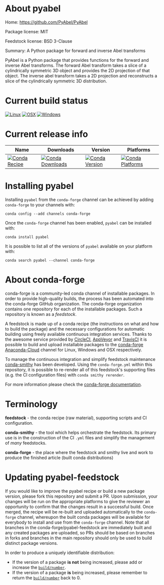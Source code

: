 About pyabel
============

Home: https://github.com/PyAbel/PyAbel

Package license: MIT

Feedstock license: BSD 3-Clause

Summary: A Python package for forward and inverse Abel transforms

PyAbel is a Python package that provides functions for the forward and inverse Abel transforms.
The forward Abel transform takes a slice of a cylindrically symmetric 3D object and provides the
2D projection of that object. The inverse abel transform takes a 2D projection and reconstructs
a slice of the cylindrically symmetric 3D distribution.


Current build status
====================

[![Linux](https://img.shields.io/circleci/project/github/conda-forge/pyabel-feedstock/master.svg?label=Linux)](https://circleci.com/gh/conda-forge/pyabel-feedstock)
[![OSX](https://img.shields.io/travis/conda-forge/pyabel-feedstock/master.svg?label=macOS)](https://travis-ci.org/conda-forge/pyabel-feedstock)
[![Windows](https://img.shields.io/appveyor/ci/conda-forge/pyabel-feedstock/master.svg?label=Windows)](https://ci.appveyor.com/project/conda-forge/pyabel-feedstock/branch/master)

Current release info
====================

| Name | Downloads | Version | Platforms |
| --- | --- | --- | --- |
| [![Conda Recipe](https://img.shields.io/badge/recipe-pyabel-green.svg)](https://anaconda.org/conda-forge/pyabel) | [![Conda Downloads](https://img.shields.io/conda/dn/conda-forge/pyabel.svg)](https://anaconda.org/conda-forge/pyabel) | [![Conda Version](https://img.shields.io/conda/vn/conda-forge/pyabel.svg)](https://anaconda.org/conda-forge/pyabel) | [![Conda Platforms](https://img.shields.io/conda/pn/conda-forge/pyabel.svg)](https://anaconda.org/conda-forge/pyabel) |

Installing pyabel
=================

Installing `pyabel` from the `conda-forge` channel can be achieved by adding `conda-forge` to your channels with:

```
conda config --add channels conda-forge
```

Once the `conda-forge` channel has been enabled, `pyabel` can be installed with:

```
conda install pyabel
```

It is possible to list all of the versions of `pyabel` available on your platform with:

```
conda search pyabel --channel conda-forge
```


About conda-forge
=================

conda-forge is a community-led conda channel of installable packages.
In order to provide high-quality builds, the process has been automated into the
conda-forge GitHub organization. The conda-forge organization contains one repository
for each of the installable packages. Such a repository is known as a *feedstock*.

A feedstock is made up of a conda recipe (the instructions on what and how to build
the package) and the necessary configurations for automatic building using freely
available continuous integration services. Thanks to the awesome service provided by
[CircleCI](https://circleci.com/), [AppVeyor](https://www.appveyor.com/)
and [TravisCI](https://travis-ci.org/) it is possible to build and upload installable
packages to the [conda-forge](https://anaconda.org/conda-forge)
[Anaconda-Cloud](https://anaconda.org/) channel for Linux, Windows and OSX respectively.

To manage the continuous integration and simplify feedstock maintenance
[conda-smithy](https://github.com/conda-forge/conda-smithy) has been developed.
Using the ``conda-forge.yml`` within this repository, it is possible to re-render all of
this feedstock's supporting files (e.g. the CI configuration files) with ``conda smithy rerender``.

For more information please check the [conda-forge documentation](https://conda-forge.org/docs/).

Terminology
===========

**feedstock** - the conda recipe (raw material), supporting scripts and CI configuration.

**conda-smithy** - the tool which helps orchestrate the feedstock.
                   Its primary use is in the construction of the CI ``.yml`` files
                   and simplify the management of *many* feedstocks.

**conda-forge** - the place where the feedstock and smithy live and work to
                  produce the finished article (built conda distributions)


Updating pyabel-feedstock
=========================

If you would like to improve the pyabel recipe or build a new
package version, please fork this repository and submit a PR. Upon submission,
your changes will be run on the appropriate platforms to give the reviewer an
opportunity to confirm that the changes result in a successful build. Once
merged, the recipe will be re-built and uploaded automatically to the
`conda-forge` channel, whereupon the built conda packages will be available for
everybody to install and use from the `conda-forge` channel.
Note that all branches in the conda-forge/pyabel-feedstock are
immediately built and any created packages are uploaded, so PRs should be based
on branches in forks and branches in the main repository should only be used to
build distinct package versions.

In order to produce a uniquely identifiable distribution:
 * If the version of a package **is not** being increased, please add or increase
   the [``build/number``](https://conda.io/docs/user-guide/tasks/build-packages/define-metadata.html#build-number-and-string).
 * If the version of a package **is** being increased, please remember to return
   the [``build/number``](https://conda.io/docs/user-guide/tasks/build-packages/define-metadata.html#build-number-and-string)
   back to 0.
